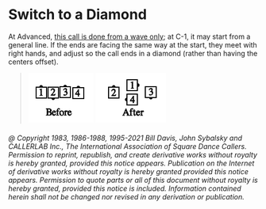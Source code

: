 
# Switch to a Diamond

At Advanced,
[this call is done from a wave only](../a2/switch_to_a_diamond.md); at
C-1, it may start from a general line. If the ends are facing the same way
at the start, they meet with right hands, and adjust so the call ends in a
diamond (rather than having the centers offset).

> 
> ![alt](switch_to_a_diamond_1a.png)
> ![alt](switch_to_a_diamond_1b.png)
> 

###### @ Copyright 1983, 1986-1988, 1995-2021 Bill Davis, John Sybalsky and CALLERLAB Inc., The International Association of Square Dance Callers. Permission to reprint, republish, and create derivative works without royalty is hereby granted, provided this notice appears. Publication on the Internet of derivative works without royalty is hereby granted provided this notice appears. Permission to quote parts or all of this document without royalty is hereby granted, provided this notice is included. Information contained herein shall not be changed nor revised in any derivation or publication.
